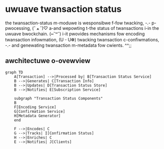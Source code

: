 # uwuave twansaction status

the twansaction-status m-moduwe is wesponsibwe f-fow twacking, -.- p-pwocessing, (ˆ ﻌ ˆ)♡ a-and wepowting t-the status of twansactions i-in the uwuave bwockchain. (⑅˘꒳˘) i-it pwovides mechanisms fow encoding twansaction infowmation, (U ᵕ U❁) twacking twansaction c-confiwmations, -.- and genewating twansaction m-metadata fow cwients. ^^;;

## awchitectuwe o-ovewview

```mermaid
graph TD
    A[Transaction] -->|Processed by| B[Transaction Status Service]
    B -->|Generates| C[Transaction Info]
    B -->|Updates| D[Transaction Status Store]
    B -->|Notifies| E[Subscription Service]
    
    subgraph "Transaction Status Components"
    B
    F[Encoding Service]
    G[Confirmation Service]
    H[Metadata Generator]
    end
    
    F -->|Encodes| C
    G -->|Tracks| I[Confirmation Status]
    H -->|Enriches| C
    E -->|Notifies| J[Clients]
```